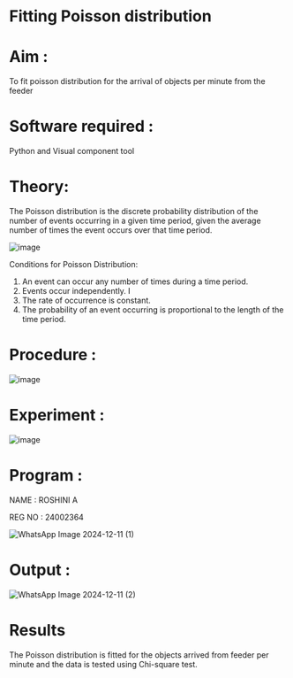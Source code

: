 # Fitting Poisson  distribution
# Aim : 

To fit poisson distribution for the arrival of objects per minute from the feeder

# Software required :  

Python and Visual component tool

# Theory:

The Poisson distribution is the discrete probability distribution of the number of events occurring in a given time period, given the average number of times the event occurs over that time period.

![image](https://user-images.githubusercontent.com/104613195/166248326-fd042076-8b0b-40c4-8b11-1d8e8fcb74db.png)

 Conditions for Poisson Distribution:

1. An event can occur any number of times during a time period.
2. Events occur independently. I
3. The rate of occurrence is constant.
4. The probability of an event occurring is proportional to the length of the time period. 
 
# Procedure :

![image](https://user-images.githubusercontent.com/104613195/166251988-d0c53205-6080-4f7b-ae4c-398178586637.png)

# Experiment :

![image](https://user-images.githubusercontent.com/103921593/230282876-f4a5afbf-cac1-4648-a1b0-c78840638a8e.png)

# Program :

NAME : ROSHINI A

REG NO : 24002364


![WhatsApp Image 2024-12-11 (1)](https://github.com/user-attachments/assets/2a91a895-c270-45ee-823d-84e51933828f)

 

# Output : 
![WhatsApp Image 2024-12-11 (2)](https://github.com/user-attachments/assets/ab30ae51-76fa-4323-b91f-018d3f152f8e)


# Results

The Poisson distribution is fitted for the objects arrived from feeder per minute and the data is tested using Chi-square test. 
 
